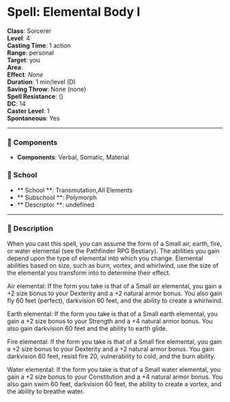
# Spell: Elemental Body I
**Class**: Sorcerer  
**Level**: 4  
**Casting Time**: 1 action  
**Range**: personal  
**Target**: you  
**Area**:   
**Effect**: _None_  
**Duration**: 1 min/level (D)  
**Saving Throw**: None (none)  
**Spell Resistance**:  ()  
**DC**: 14  
**Caster Level**: 1  
**Spontaneous**: Yes

---

### 🔮 Components
- **Components**: Verbal, Somatic, Material

### 🏫 School
- ** School **: Transmutation,All Elements
- ** Subschool **: Polymorph
- ** Descriptor **: undefined
---

### 📜 Description
When you cast this spell, you can assume the form of a Small air, earth, fire, or water elemental (see the Pathfinder RPG Bestiary). The abilities you gain depend upon the type of elemental into which you change. Elemental abilities based on size, such as burn, vortex, and whirlwind, use the size of the elemental you transform into to determine their effect.

Air elemental: If the form you take is that of a Small air elemental, you gain a +2 size bonus to your Dexterity and a +2 natural armor bonus. You also gain fly 60 feet (perfect), darkvision 60 feet, and the ability to create a whirlwind.

Earth elemental: If the form you take is that of a Small earth elemental, you gain a +2 size bonus to your Strength and a +4 natural armor bonus. You also gain darkvision 60 feet and the ability to earth glide.

Fire elemental: If the form you take is that of a Small fire elemental, you gain a +2 size bonus to your Dexterity and a +2 natural armor bonus. You gain darkvision 60 feet, resist fire 20, vulnerability to cold, and the burn ability.

Water elemental: If the form you take is that of a Small water elemental, you gain a +2 size bonus to your Constitution and a +4 natural armor bonus. You also gain swim 60 feet, darkvision 60 feet, the ability to create a vortex, and the ability to breathe water.
